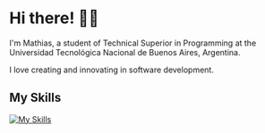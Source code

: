 # Hi there! 👨‍💻

I'm Mathias, a student of Technical Superior in Programming at the Universidad Tecnológica Nacional de Buenos Aires, Argentina.

I love creating and innovating in software development. 

## My Skills

[![My Skills](https://skillicons.dev/icons?i=js,typescript,java,python,cpp,c,react,vue,angular,html,css,nodejs,express,nestjs,git,github,graphql,mysql,postgres,sqlite,mongodb,vscode)](https://skillicons.dev)
